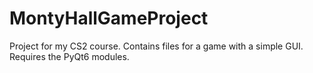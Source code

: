# MontyHallGameProject
Project for my CS2 course. Contains files for a game with a simple GUI.
Requires the PyQt6 modules.
